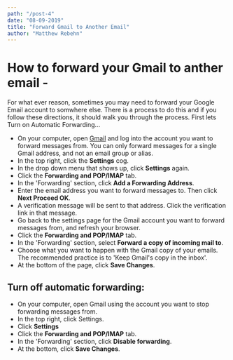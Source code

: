 ```yaml
---
path: "/post-4"
date: "08-09-2019"
title: "Forward Gmail to Another Email"
author: "Matthew Rebehn"
---
```

# How to forward your Gmail to anther email - 

For what ever reason, sometimes you may need to forward your Google Email account to somwhere else. There is a process to do this and if you follow these directions, it should walk you through the process. First lets Turn on Automatic Forwarding...

* On your computer, open [Gmail](https://www.mail.google.com/) and log into the account you want to forward messages from. You can only forward messages for a single Gmail address, and not an email group or alias.
* In the top right, click the **Settings** cog.
* In the drop down menu that shows up, click **Settings** again.
* Click the **Forwarding and POP/IMAP** tab.
* In the 'Forwarding' section, click **Add a Forwarding Address**.
* Enter the email address you want to forward messages to. Then click **Next Proceed OK**.
* A verification message will be sent to that address. Click the verification link in that message.
* Go back to the settings page for the Gmail account you want to forward messages from, and refresh your browser.
* Click the **Forwarding and POP/IMAP** tab.
* In the 'Forwarding' section, select **Forward a copy of incoming mail to**.
* Choose what you want to happen with the Gmail copy of your emails. The recommended practice is to 'Keep Gmail's copy in the inbox'.
* At the bottom of the page, click **Save Changes**.

## Turn off automatic forwarding:

* On your computer, open Gmail using the account you want to stop forwarding messages from.
* In the top right, click Settings.
* Click **Settings**
* Click the **Forwarding and POP/IMAP** tab.
* In the 'Forwarding' section, click **Disable forwarding**.
* At the bottom, click **Save Changes**.

